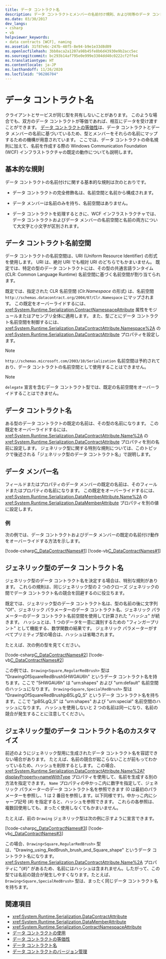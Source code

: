 ```yaml
---
title: データ コントラクト名
description: データ コントラクトとメンバーの名前付け規則、および同等のデータ コントラクトを使用した通信をサポートする WCF インフラストラクチャの既定の動作について説明します。
ms.date: 03/30/2017
dev_langs:
- csharp
- vb
helpviewer_keywords:
- data contracts [WCF], naming
ms.assetid: 31f87e6c-247b-48f5-8e94-b9e1e33d8d09
ms.openlocfilehash: 3bb0aca2a1207a98b45fe8b6d43930e9b2acc5ec
ms.sourcegitcommit: bc293b14af795e0e999e3304dd40c0222cf2ffe4
ms.translationtype: HT
ms.contentlocale: ja-JP
ms.lasthandoff: 11/26/2020
ms.locfileid: "96286704"
---
```

# <a name="data-contract-names"></a>データ コントラクト名

クライアントとサービスが同じ型を共有しないことがあります。 このような場合でも、双方のデータ コントラクトが等価であれば、相互にデータを受け渡すことができます。 [データ コントラクトの等価性](data-contract-equivalence.md)は、データ コントラクトとデータ メンバーの名前に基づいているため、型とメンバーをそれらの名前にマップするための機構が用意されています。 ここでは、データ コントラクトの命名規則に加えて、名前を作成する際の Windows Communication Foundation (WCF) インフラストラクチャの既定の動作についても説明します。

## <a name="basic-rules"></a>基本的な規則

データ コントラクトの名前付けに関する基本的な規則は次のとおりです。

- データ コントラクトの完全修飾名は、名前空間と名前から構成されます。

- データ メンバーは名前のみを持ち、名前空間はありません。

- データ コントラクトを処理するときに、WCF インフラストラクチャでは、データ コントラクトおよびデータ メンバーの名前空間と名前の両方について大文字と小文字が区別されます。

## <a name="data-contract-namespaces"></a>データ コントラクト名前空間

データ コントラクトの名前空間は、URI (Uniform Resource Identifier) の形式を使用します。 URI は、絶対 URI でも相対 URI のどちらでもかまいません。 既定では、特定の型のデータ コントラクトには、その型の共通言語ランタイム (CLR: Common Language Runtime) 名前空間に基づく名前空間が割り当てられます。

既定では、指定された CLR 名前空間 (*Clr.Namespace* の形式) は、名前空間 `http://schemas.datacontract.org/2004/07/Clr.Namespace` にマップされます。 この既定をオーバーライドするには、<xref:System.Runtime.Serialization.ContractNamespaceAttribute> 属性をモジュールまたはアセンブリ全体に適用します。 また、型ごとにデータ コントラクト名前空間を制御するには、<xref:System.Runtime.Serialization.DataContractAttribute.Namespace%2A> の <xref:System.Runtime.Serialization.DataContractAttribute> プロパティを設定します。

> [!NOTE]
> `http://schemas.microsoft.com/2003/10/Serialization` 名前空間は予約されており、データ コントラクトの名前空間として使用することはできません。

> [!NOTE]
> `delegate` 宣言を含むデータ コントラクト型では、既定の名前空間をオーバーライドすることはできません。

## <a name="data-contract-names"></a>データ コントラクト名

ある型のデータ コントラクトの既定の名前は、その型の名前になります。 この既定をオーバーライドするには、<xref:System.Runtime.Serialization.DataContractAttribute.Name%2A> の <xref:System.Runtime.Serialization.DataContractAttribute> プロパティを別の名前に設定します。 ジェネリック型に関する特別な規則については、このトピックで後述される「ジェネリック型のデータ コントラクト名」で説明します。

## <a name="data-member-names"></a>データ メンバー名

フィールドまたはプロパティのデータ メンバーの既定の名前は、そのフィールドまたはプロパティの名前になります。 この既定をオーバーライドするには、<xref:System.Runtime.Serialization.DataMemberAttribute.Name%2A> の <xref:System.Runtime.Serialization.DataMemberAttribute> プロパティを別の値に設定します。

### <a name="examples"></a>例

次の例では、データ コントラクトおよびデータ メンバーの既定の名前付け動作をオーバーライドする方法を示します。

[!code-csharp[C_DataContractNames#1](~/samples/snippets/csharp/VS_Snippets_CFX/c_datacontractnames/cs/source.cs#1)]
[!code-vb[C_DataContractNames#1](~/samples/snippets/visualbasic/VS_Snippets_CFX/c_datacontractnames/vb/source.vb#1)]

## <a name="data-contract-names-for-generic-types"></a>ジェネリック型のデータ コントラクト名

ジェネリック型のデータ コントラクト名を決定する場合は、特別な規則があります。 これらの規則は、同じジェネリック型の 2 つのクローズ ジェネリックの間でデータ コントラクト名の競合を回避するのに役立ちます。

既定では、ジェネリック型のデータ コントラクト名は、型の名前の後に文字列 "Of"、ジェネリック パラメーターのデータ コントラクト名、ジェネリック パラメーターのデータ コントラクト名前空間を使用して計算された "*ハッシュ*" が続きます。 ハッシュとは、1 つのデータを一意に識別するための "フィンガープリント" として機能する、数学関数の結果です。 ジェネリック パラメーターがすべてプリミティブ型の場合は、ハッシュは省略されます。

たとえば、次の例の型を見てください。

[!code-csharp[C_DataContractNames#2](~/samples/snippets/csharp/VS_Snippets_CFX/c_datacontractnames/cs/source.cs#2)]
[!code-vb[C_DataContractNames#2](~/samples/snippets/visualbasic/VS_Snippets_CFX/c_datacontractnames/vb/source.vb#2)]

この例では、`Drawing<Square,RegularRedBrush>` 型は "DrawingOfSquareRedBrush5HWGAU6h" というデータ コントラクト名を持ちます。ここで "5HWGAU6h" は "urn:shapes" および "urn:default" 名前空間のハッシュになります。 `Drawing<Square,SpecialRedBrush>` 型は "DrawingOfSquareRedBrushjpB5LgQ_S" というデータ コントラクト名を持ちます。ここで "jpB5LgQ_S" は "urn:shapes" および "urn:special" 名前空間のハッシュになります。 ハッシュを使用しないと 2 つの名前は同一になり、名前の競合が発生することに注意してください。

## <a name="customizing-data-contract-names-for-generic-types"></a>ジェネリック型のデータ コントラクト名のカスタマイズ

前述のようにジェネリック型用に生成されたデータ コントラクト名を容認できない場合があります。 たとえば、名前の競合が起こらないことが前もってわかっているため、ハッシュを削除するとします。 この場合、<xref:System.Runtime.Serialization.DataContractAttribute.Name%2A?displayProperty=nameWithType> プロパティを使用して、名前を生成する別の方法を指定できます。 `Name` プロパティの中かっこ内に数字を指定して、ジェネリック パラメーターのデータ コントラクト名を参照できます  (0 は最初のパラメーターを参照し、1 は 2 番目を参照します。以下同様です)。中かっこ内にシャープ記号 (#) を指定すると、ハッシュを参照できます。 これらの各参照は、複数回使用しても、まったく使用しなくてもかまいません。

たとえば、前の `Drawing` ジェネリック型は次の例に示すように宣言できます。

[!code-csharp[c_DataContractNames#3](~/samples/snippets/csharp/VS_Snippets_CFX/c_datacontractnames/cs/source.cs#3)]
[!code-vb[c_DataContractNames#3](~/samples/snippets/visualbasic/VS_Snippets_CFX/c_datacontractnames/vb/source.vb#3)]

この場合、`Drawing<Square,RegularRedBrush>` 型は、"Drawing_using_RedBrush_brush_and_Square_shape" というデータ コントラクト名になります。 <xref:System.Runtime.Serialization.DataContractAttribute.Name%2A> プロパティに "{#}" があるため、名前にはハッシュは含まれません。したがって、この型では名前の競合が発生しやすくなります。たとえば、`Drawing<Square,SpecialRedBrush>` 型は、まったく同じデータ コントラクト名を持ちます。

## <a name="see-also"></a>関連項目

- <xref:System.Runtime.Serialization.DataContractAttribute>
- <xref:System.Runtime.Serialization.DataMemberAttribute>
- <xref:System.Runtime.Serialization.ContractNamespaceAttribute>
- [データ コントラクトの使用](using-data-contracts.md)
- [データ コントラクトの等価性](data-contract-equivalence.md)
- [データ コントラクト名](data-contract-names.md)
- [データ コントラクトのバージョン管理](data-contract-versioning.md)
